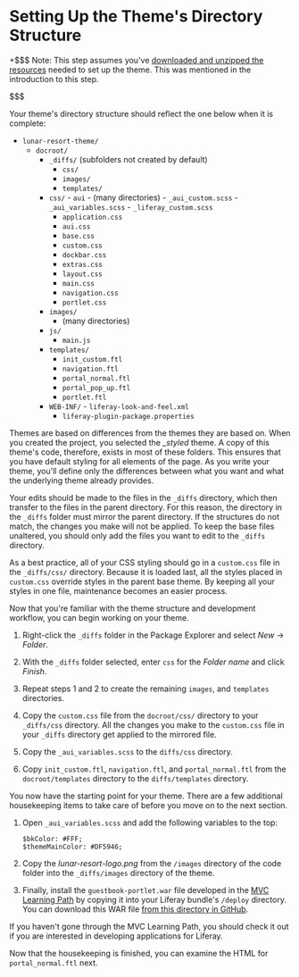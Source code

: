 # Setting Up the Theme's Directory Structure [](id=setting-up-the-themes-directory-structure)

+$$$
Note: This step assumes you've [downloaded and unzipped the resources](/documents/10184/532726/themes-learning-path-6.2.zip)
needed to set up the theme. This was mentioned in the introduction to this step.

$$$

Your theme's directory structure should reflect the one below when it is 
complete:

- `lunar-resort-theme/`
    - `docroot/`
        - `_diffs/` (subfolders not created by default)
            - `css/`
            - `images/`
            - `templates/`
        - `css/`
                - `aui`
                        - (many directories)
                - `_aui_custom.scss`
                - `_aui_variables.scss`
                - `_liferay_custom.scss`
            - `application.css`
            - `aui.css`
            - `base.css`
            - `custom.css`
            - `dockbar.css`
            - `extras.css`
            - `layout.css`
            - `main.css`
            - `navigation.css`
            - `portlet.css`
        - `images/`
            -   (many directories)
        - `js/`
            - `main.js`
        - `templates/`
            - `init_custom.ftl`
            - `navigation.ftl`
            - `portal_normal.ftl`
            - `portal_pop_up.ftl`
            - `portlet.ftl`
        - `WEB-INF/`
                - `liferay-look-and-feel.xml`
            - `liferay-plugin-package.properties`

Themes are based on differences from the themes they are based on. When you
created the project, you selected the *_styled* theme. A copy of this theme's
code, therefore, exists in most of these folders. This ensures that you have
default styling for all elements of the page. As you write your theme, you'll
define only the differences between what you want and what the underlying theme
already provides. 

Your edits should be made to the files in the `_diffs` directory, which then 
transfer to the files in the parent directory. For this reason, the directory in 
the `_diffs` folder must mirror the parent directory. If the structures do not 
match, the changes you make will not be applied. To keep the base files
unaltered, you should only add the files you want to edit to the `_diffs`
directory.

As a best practice, all of your CSS styling should go in a `custom.css` file 
in the `_diffs/css/` directory. Because it is loaded last, all the styles placed 
in `custom.css` override styles in the parent base theme. By keeping all your 
styles in one file, maintenance becomes an easier process.

Now that you're familiar with the theme structure and development workflow, you 
can begin working on your theme.

1.  Right-click the `_diffs` folder in the Package Explorer and select
    *New* &rarr; *Folder*.

2.  With the `_diffs` folder selected, enter `css` for the *Folder name* and
    click *Finish*.

3.  Repeat steps 1 and 2 to create the remaining `images`, and `templates` 
    directories.

4.  Copy the `custom.css` file from the `docroot/css/` directory to your 
    `_diffs/css` directory. All the changes you make to the `custom.css` file in
    your `_diffs` directory get applied to the mirrored file.

5.  Copy the `_aui_variables.scss` to the `diffs/css` 
    directory. 

6.  Copy `init_custom.ftl`, `navigation.ftl`, and `portal_normal.ftl` from the
    `docroot/templates` directory to the `diffs/templates` directory.

You now have the starting point for your theme. There are a few additional
housekeeping items to take care of before you move on to the next section.

1.  Open `_aui_variables.scss` and add the following variables to the top:

        $bkColor: #FFF;
        $themeMainColor: #DF5946;

2.  Copy the *lunar-resort-logo.png* from the `/images` directory of the code
    folder into the `_diffs/images` directory of the theme.
 
3.  Finally, install the `guestbook-portlet.war` file developed in the
    [MVC Learning Path](/develop/tutorials/-/knowledge_base/6-2/writing-a-liferay-mvc-application) 
    by copying it into your Liferay bundle's `/deploy` directory. You can 
    download this WAR file 
    [from this directory in GitHub](https://github.com/liferay/liferay-docs/tree/6.2.x/develop/tutorials/code/04-mobile). 

If you haven't gone through the MVC Learning Path, you should check it out if
you are interested in developing applications for Liferay.

Now that the housekeeping is finished, you can examine the HTML for
`portal_normal.ftl` next.
